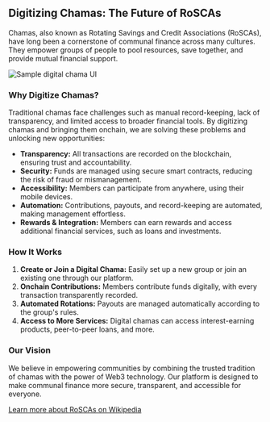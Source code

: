 ## Digitizing Chamas: The Future of RoSCAs

Chamas, also known as Rotating Savings and Credit Associations (RoSCAs), have long been a cornerstone of communal finance across many cultures. They empower groups of people to pool resources, save together, and provide mutual financial support.

![Sample digital chama UI](/images/roscas.png)

### Why Digitize Chamas?

Traditional chamas face challenges such as manual record-keeping, lack of transparency, and limited access to broader financial tools. By digitizing chamas and bringing them onchain, we are solving these problems and unlocking new opportunities:

- **Transparency:** All transactions are recorded on the blockchain, ensuring trust and accountability.
- **Security:** Funds are managed using secure smart contracts, reducing the risk of fraud or mismanagement.
- **Accessibility:** Members can participate from anywhere, using their mobile devices.
- **Automation:** Contributions, payouts, and record-keeping are automated, making management effortless.
- **Rewards & Integration:** Members can earn rewards and access additional financial services, such as loans and investments.

### How It Works

1. **Create or Join a Digital Chama:** Easily set up a new group or join an existing one through our platform.
2. **Onchain Contributions:** Members contribute funds digitally, with every transaction transparently recorded.
3. **Automated Rotations:** Payouts are managed automatically according to the group's rules.
4. **Access to More Services:** Digital chamas can access interest-earning products, peer-to-peer loans, and more.

### Our Vision

We believe in empowering communities by combining the trusted tradition of chamas with the power of Web3 technology. Our platform is designed to make communal finance more secure, transparent, and accessible for everyone.

[Learn more about RoSCAs on Wikipedia](https://en.wikipedia.org/wiki/Rotating_savings_and_credit_association)
